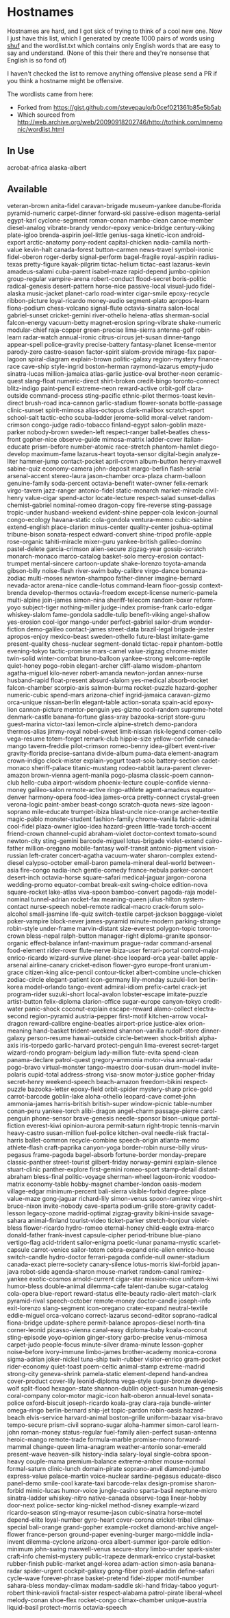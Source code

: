 # Hostnames
Hostnames are hard, and I got sick of trying to think of a cool new one. Now I just have this list, which I generated by create 1000 pairs of words using [shuf](https://linux.die.net/man/1/shuf) and the wordlist.txt which contains only English words that are easy to say and understand. (None of this their there and they're nonsense that English is so fond of)

I haven't checked the list to remove anything offensive please send a PR if you think a hostname might be offensive.

The wordlists came from here:
 - Forked from https://gist.github.com/stevepaulo/b0cef021361b85e5b5ab
 - Which sourced from http://web.archive.org/web/20090918202746/http://tothink.com/mnemonic/wordlist.html

## In Use
acrobat-africa
alaska-albert

## Available
veteran-brown
anita-fidel
caravan-brigade
museum-yankee
danube-florida
pyramid-numeric
carpet-dinner
forward-ski
passive-edison
magenta-serial
egypt-karl
cyclone-segment
roman-conan
mambo-clean
canoe-member
diesel-analog
vibrate-brandy
vendor-epoxy
venice-bridge
century-viking
plate-igloo
brenda-aspirin
joel-little
genius-saga
kinetic-icon
android-export
arctic-anatomy
pony-rodent
capital-chicken
nadia-camilla
north-value
kevin-halt
canada-forest
button-carmen
news-travel
symbol-ironic
fidel-oberon
roger-derby
signal-perform
bagel-fragile
royal-aspirin
radius-texas
pretty-figure
kayak-pilgrim
tictac-helium
tictac-east
lazarus-kevin
amadeus-salami
cuba-parent
isabel-maze
rapid-depend
jumbo-opinion
group-regular
vampire-arena
robert-conduct
flood-secret
boris-politic
radical-genesis
desert-pattern
horse-nice
passive-local
visual-judo
fidel-alaska
music-jacket
planet-carlo
road-winter
cigar-smile
epoxy-recycle
ribbon-picture
loyal-ricardo
money-audio
segment-plato
apropos-learn
fiona-podium
chess-volcano
signal-flute
octavia-sinatra
salon-local
gabriel-sunset
cricket-gemini
river-othello
helena-atlas
sherman-social
falcon-energy
vacuum-betty
magnet-erosion
spring-vibrate
shake-numeric
modular-chief
raja-copper
green-precise
lima-sierra
antenna-golf
robin-learn
radar-watch
annual-ironic
citrus-circus
jet-susan
dinner-tango
appear-spell
police-gravity
precise-battery
fantasy-planet
license-mentor
parody-zero
castro-season
factor-spirit
slalom-provide
mirage-fax
paper-lagoon
spiral-diagram
explain-brown
politic-galaxy
region-mystery
finance-race
cave-ship
style-ingrid
boston-herman
raymond-lazarus
empty-judo
sinatra-lucas
million-jamaica
atlas-garlic
justice-oval
brother-neon
ceramic-quest
slang-float
numeric-direct
shirt-broken
credit-bingo
toronto-connect
blitz-indigo
paint-pencil
extreme-neon
reward-active
orbit-golf
clara-outside
command-process
sting-pacific
ethnic-pilot
thermos-toast
kevin-direct
brush-road
inca-cannon
garlic-stadium
flower-sonata
bottle-passage
clinic-sunset
spirit-mimosa
alias-octopus
clark-mailbox
scratch-sport
school-salt
tactic-echo
scuba-ladder
jerome-solid
moral-velvet
random-crimson
congo-judge
radio-tobacco
finland-egypt
salon-goblin
maze-parker
nobody-brown
sweden-left
respect-ranger
ballet-beatles
chess-front
gopher-nice
observe-guide
mimosa-matrix
ladder-cover
italian-educate
prism-before
number-atomic
race-stretch
phantom-hamlet
diego-develop
maximum-fame
lazarus-heart
toyota-sensor
digital-begin
analyze-liter
hammer-jump
contact-pocket
april-crown
album-button
henry-maxwell
sabine-quiz
economy-camera
john-deposit
margo-berlin
flash-serial
arsenal-accent
stereo-laura
jason-chamber
orca-plaza
charm-balloon
genuine-family
soda-percent
octavia-benefit
water-owner
felix-remark
virgo-tavern
jazz-ranger
antonio-fidel
static-monarch
market-miracle
civil-henry
value-cigar
spend-actor
locate-lecture
respect-salad
sunset-dallas
chemist-gabriel
nominal-romeo
dragon-copy
fire-reverse
sting-passage
tropic-under
husband-weekend
evident-shine
pepper-cola
lexicon-journal
congo-ecology
havana-static
cola-gondola
ventura-memo
cubic-sabine
extend-english
place-clarion
minus-center
quality-center
joshua-optimal
tribune-bison
sonata-respect
edward-convert
shine-tripod
profile-apple
rose-organic
tahiti-miracle
mixer-guru
yankee-british
galileo-domino
pastel-delete
garcia-crimson
alien-secure
zigzag-year
gossip-scratch
monarch-monaco
marco-catalog
basket-solo
mercy-erosion
contact-trumpet
mental-sincere
cartoon-update
shake-lorenzo
toyota-amanda
gibson-billy
noise-flash
river-swim
baby-calibre
virgo-dance
bonanza-zodiac
multi-moses
newton-shampoo
father-dinner
imagine-bernard
nevada-actor
arena-nice
candle-lotus
command-learn
floor-gossip
context-brenda
develop-thermos
octavia-freedom
except-license
numeric-pamela
multi-alpine
join-james
simon-nina
sheriff-telecom
random-boxer
reform-yoyo
subject-tiger
nothing-miller
judge-index
promise-frank
carlo-edgar
whiskey-slalom
fame-gondola
saddle-tulip
benefit-viking
angel-shallow
yes-erosion
cool-igor
mango-under
perfect-gabriel
sailor-drum
wonder-fiction
demo-galileo
contact-james
street-data
brazil-legal
brigade-jester
apropos-enjoy
mexico-beast
sweden-othello
future-blast
imitate-game
present-quality
chess-nuclear
segment-donald
tictac-repair
phantom-bottle
evening-tokyo
tactic-promise
mars-camel
value-zigzag
chrome-mister
twin-solid
winter-combat
bruno-balloon
yankee-strong
welcome-reptile
quiet-honey
pogo-robin
elegant-archer
cliff-alamo
wisdom-phantom
agatha-miguel
kilo-never
robert-amanda
newton-jordan
annex-nurse
husband-rapid
float-present
absurd-slalom
yes-medical
absorb-rocket
falcon-chamber
scorpio-axis
salmon-burma
rocket-puzzle
hazard-gopher
numeric-cubic
spend-mars
arizona-chief
ingrid-jamaica
caravan-gizmo
orca-unique
nissan-berlin
elegant-table
action-sonata
spain-acid
epoxy-lion
cannon-picture
mentor-penguin
yes-gizmo
cool-random
supreme-hotel
denmark-castle
banana-fortune
glass-xray
bazooka-script
store-guru
guest-marina
victor-taxi
lemon-circle
alpine-stretch
demo-pandora
thermos-alias
jimmy-royal
nobel-sweet
limit-nissan
risk-legend
corner-cello
vega-resume
totem-forget
remark-club
hippie-size
yellow-confide
canada-mango
tavern-freddie
pilot-crimson
romeo-benny
idea-gilbert
event-river
gravity-florida
precise-santana
divide-album
puma-data
element-anagram
crown-indigo
clock-mister
explain-yogurt
toast-solo
battery-section
cadet-monaco
sheriff-palace
titanic-mustang
rodeo-rabbit
laura-parent
clever-amazon
brown-vienna
agent-manila
pogo-plasma
classic-poem
cannon-club
hello-cuba
airport-wisdom
phoenix-lecture
couple-confide
vienna-money
galileo-salon
remote-active
ringo-athlete
agent-amadeus
equator-denver
harmony-opera
food-idea
james-orca
pretty-connect
crystal-green
verona-logic
paint-amber
beast-congo
scratch-quota
news-size
lagoon-soprano
mile-educate
trumpet-ibiza
blast-uncle
nice-orange
archer-textile
magic-pablo
monster-student
fashion-family
chrome-vanilla
fabric-admiral
cool-fidel
plaza-owner
igloo-idea
hazard-green
little-trade
torch-accent
friend-crown
channel-cupid
abraham-violet
doctor-context
tomato-sound
newton-city
sting-gemini
barcode-miguel
lotus-brigade
violet-extend
cairo-father
million-oregano
mobile-fantasy
wolf-transit
antonio-pigment
vision-russian
left-crater
concert-agatha
vacuum-water
sharon-complex
extend-diesel
calypso-october
email-baron
pamela-mineral
deal-world
between-asia
fire-congo
nadia-inch
gentle-comedy
france-nebula
parker-concert
desert-inch
octavia-horse
square-safari
medical-jaguar
jargon-corona
wedding-promo
equator-combat
break-exit
swing-choice
edition-nova
square-rocket
lake-atlas
viva-spoon
bamboo-convert
pagoda-raja
model-nominal
tunnel-adrian
rocket-fax
meaning-queen
julius-hilton
system-contact
nurse-speech
nobel-remote
radical-macro
crack-forum
solo-alcohol
small-jasmine
life-quiz
switch-textile
carpet-jackson
baggage-violet
poker-vampire
block-never
james-pyramid
minute-modern
parking-strange
robin-style
under-frame
marvin-distant
size-everest
polygon-topic
toronto-crown
bless-nepal
ralph-button
manager-right
diploma-granite
sponsor-organic
effect-balance
infant-maximum
prague-radar
command-arsenal
food-element
rider-rover
flute-nerve
ibiza-user
ferrari-portal
control-major
enrico-ricardo
wizard-survive
planet-shoe
leopard-orca
year-ballet
apple-arsenal
airline-canary
cricket-edison
flower-gyro
europe-front
uranium-grace
citizen-king
alice-pencil
contour-ticket
albert-combine
uncle-chicken
zodiac-circle
elegant-patient
icon-germany
lily-monday
suzuki-lion
berlin-korea
model-orlando
tango-event
admiral-idiom
prefix-cartel
crack-jet
program-rider
suzuki-short
local-avalon
lobster-escape
imitate-puzzle
artist-button
felix-diploma
clarion-office
sugar-europe
canyon-tokyo
credit-water
panic-shock
coconut-explain
escape-reward
alamo-collect
electra-second
region-pyramid
austria-pepper
first-motif
kitchen-arrow
vocal-dragon
reward-calibre
engine-beatles
airport-price
justice-alex
orion-meaning
hand-basket
trident-weekend
shannon-vanilla
rudolf-store
dinner-galaxy
person-resume
hawaii-outside
circle-between
shock-british
alpha-axis
iris-torpedo
garlic-harvard
protect-penguin
lima-everest
secret-target
wizard-rondo
program-belgium
lady-million
flute-evita
spend-clean
panama-declare
patrol-quest
gregory-ammonia
motor-visa
annual-radar
pogo-bravo
virtual-monster
tango-maestro
door-susan
drum-model
invite-polaris
cupid-total
address-strong
visa-snow
motor-justice
gopher-friday
secret-henry
weekend-speech
beach-amazon
freedom-bikini
respect-puzzle
bazooka-letter
epoxy-field
orbit-spider
mystery-sharp
price-gold
carrot-barcode
goblin-lake
aloha-othello
leopard-cave
comet-john
ammonia-james
harris-british
british-super
window-picnic
table-number
conan-peru
yankee-torch
alibi-dragon
angel-charm
passage-pierre
carol-penguin
phone-sensor
brave-genesis
needle-sponsor
bison-unique
portal-fiction
everest-kiwi
opinion-aurora
permit-saturn
right-tropic
tennis-marvin
heavy-castro
susan-million
fuel-police
kitchen-oval
needle-risk
fractal-harris
ballet-common
recycle-combine
speech-origin
atlanta-memo
athlete-flash
craft-paprika
canyon-yoga
border-robin
nurse-billy
virus-pegasus
frame-pagoda
bagel-absorb
fortune-border
monday-prepare
classic-panther
street-tourist
gilbert-friday
norway-gemini
explain-silence
stuart-clinic
panther-explore
first-gemini
romeo-sport
stamp-detail
distant-abraham
bless-final
politic-voyage
sherman-wheel
lagoon-ironic
voodoo-matrix
economy-table
hobby-magnet
chamber-london
oasis-modem
village-edgar
minimum-percent
bali-sierra
visible-forbid
degree-place
value-maze
gong-jaguar
richard-lily
simon-venus
spoon-ramirez
virgo-shirt
bruce-nixon
invite-nobody
cave-sparta
podium-grille
store-gravity
cadet-lesson
legacy-ozone
madrid-optimal
zigzag-gravity
bikini-inside
savage-sahara
animal-finland
tourist-video
ticket-parker
stretch-bonjour
violet-bless
flower-ricardo
hydro-romeo
eternal-honey
child-eagle
extra-marco
donald-father
frank-invest
capsule-cipher
period-tribune
blue-piano
vertigo-flag
acid-trident
sailor-enigma
poetic-lunar
panama-mystic
scarlet-capsule
carrot-venice
sailor-totem
cobra-expand
eric-alien
enrico-house
switch-candle
hydro-doctor
ferrari-pagoda
confide-null
owner-stadium
canada-exact
pierre-society
canary-silence
lotus-morris
kiwi-forbid
japan-java
robot-side
agenda-sharon
mouse-market
random-canal
ramirez-yankee
exotic-cosmos
arnold-current
cigar-star
mission-nice
uniform-kiwi
humor-bless
double-animal
dilemma-cafe
talent-danube
sugar-catalog
cola-opera
blue-report
reward-status
elite-beauty
radio-alert
match-clark
pyramid-rival
speech-october
remote-money
doctor-candle
joseph-info
exit-lorenzo
slang-segment
icon-oregano
crater-expand
neutral-textile
eddie-miguel
orca-volcano
correct-lazarus
second-editor
soprano-radical
fiona-bridge
update-sphere
permit-balance
apropos-diesel
north-tina
corner-leonid
picasso-vienna
canal-easy
diploma-baby
koala-coconut
sting-episode
yoyo-opinion
ginger-story
garbo-precise
venus-mimosa
carpet-judo
people-focus
minute-silver
drama-minute
lesson-gopher
noise-before
ivory-immune
limbo-james
brother-academy
monica-corona
sigma-adrian
joker-nickel
tuna-ship
twin-rubber
visitor-enrico
gram-pocket
rider-economy
quiet-toast
poem-celtic
animal-stamp
extreme-madrid
strong-city
geneva-shrink
pamela-static
element-depend
hand-andrea
cover-product
cover-lily
leonid-diploma
vega-style
sugar-bronze
develop-wolf
split-flood
hexagon-state
shannon-dublin
object-susan
human-genesis
coral-company
color-motor
magic-icon
halt-oberon
annual-level
sonata-police
oxford-biscuit
joseph-ricardo
koala-gray
clara-raja
bundle-winter
omega-ringo
berlin-bernard
ship-jet
topic-pardon
robin-oasis
hazard-beach
elvis-service
harvard-animal
boston-grille
uniform-bazaar
visa-bravo
tempo-secure
prism-civil
soprano-sugar
aloha-hammer
simon-carol
learn-john
roman-money
status-regular
fuel-family
alien-perfect
susan-antenna
heroic-mango
remote-trade
formula-marble
promise-mono
forward-mammal
change-queen
lima-anagram
weather-antonio
sonar-emerald
present-wave
heaven-silk
history-india
salary-loyal
single-cobra
spoon-heavy
couple-mama
premium-balance
extreme-amber
mouse-normal
formal-saturn
clinic-lunch
domain-pirate
soprano-anvil
diamond-jumbo
express-value
palace-martin
voice-nuclear
sardine-pegasus
educate-disco
panel-demo
smile-cool
karate-taxi
barcode-relax
design-promise
sharon-forbid
mimic-lucas
humor-voice
jungle-casino
sparta-basil
neptune-micro
sinatra-ladder
whiskey-nitro
native-canada
observe-toga
linear-hobby
door-next
police-sector
king-nickel
method-disney
example-wizard
ricardo-season
sting-mayor
resume-jason
cubic-sinatra
horse-motel
depend-elite
loyal-number
gyro-heart
cover-corona
cricket-tribal
climax-special
bali-orange
grand-gopher
example-rocket
diamond-archive
angel-flower
france-person
ground-paper
evening-burger
margo-middle
india-invent
dilemma-cyclone
arizona-orca
albert-summer
igor-parole
edition-minimum
john-swing
maxwell-venus
secure-story
limbo-under
spark-sister
craft-info
chemist-mystery
public-trapeze
denmark-enrico
crystal-basket
rubber-finish
public-market
angel-korea
adam-action
simon-asia
banana-radar
spider-urgent
cockpit-galaxy
gong-fiber
pixel-aladdin
define-safari
cycle-wave
forever-phrase
basket-pretend
fidel-zipper
motif-number
sahara-bless
monday-climax
madam-saddle
ski-hand
friday-taboo
yogurt-robert
think-ravioli
fractal-sister
respect-alabama
patrol-pirate
liberal-wheel
melody-conan
shoe-flex
rocket-congo
climax-chamber
unique-austria
liquid-basil
protect-morris
octavia-speech
